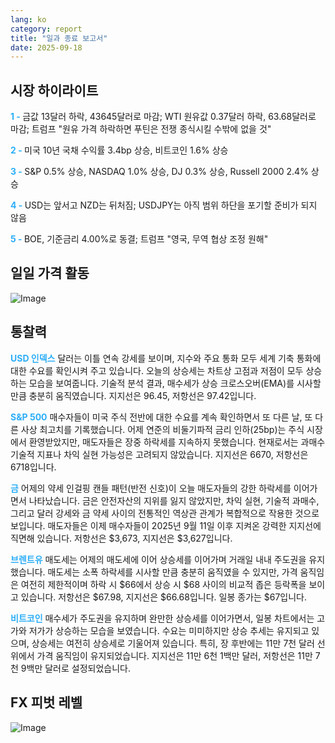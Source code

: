 ```yaml
---
lang: ko
category: report
title: "일과 종료 보고서"
date: 2025-09-18
---
```



<h2>시장 하이라이트</h2>
<strong style="color: #2caef7;">1 - </strong> 금값 13달러 하락, 43645달러로 마감; WTI 원유값 0.37달러 하락, 63.68달러로 마감; 트럼프 "원유 가격 하락하면 푸틴은 전쟁 종식시킬 수밖에 없을 것"

<strong style="color: #2caef7;">2 - </strong> 미국 10년 국채 수익률 3.4bp 상승, 비트코인 1.6% 상승

<strong style="color: #2caef7;">3 - </strong> S&P 0.5% 상승, NASDAQ 1.0% 상승, DJ 0.3% 상승, Russell 2000 2.4% 상승


<strong style="color: #2caef7;">4 - </strong> USD는 앞서고 NZD는 뒤처짐; USDJPY는 아직 범위 하단을 포기할 준비가 되지 않음

<strong style="color: #2caef7;">5 - </strong> BOE, 기준금리 4.00%로 동결; 트럼프 "영국, 무역 협상 조정 원해"




<h2>일일 가격 활동</h2>
<img src="https://markleighedu.github.io/img/Sep-2025/18-Sep-2025/price.jpg" alt="Image"/>

<h2>통찰력</h2>
<strong style="color: #2caef7;">USD 인덱스</strong> 달러는 이틀 연속 강세를 보이며, 지수와 주요 통화 모두 세계 기축 통화에 대한 수요를 확인시켜 주고 있습니다. 오늘의 상승세는 차트상 고점과 저점이 모두 상승하는 모습을 보여줍니다. 기술적 분석 결과, 매수세가 상승 크로스오버(EMA)를 시사할 만큼 충분히 움직였습니다. 지지선은 96.45, 저항선은 97.42입니다.

<strong style="color: #2caef7;">S&P 500</strong> 매수자들이 미국 주식 전반에 대한 수요를 계속 확인하면서 또 다른 날, 또 다른 사상 최고치를 기록했습니다. 어제 연준의 비둘기파적 금리 인하(25bp)는 주식 시장에서 환영받았지만, 매도자들은 장중 하락세를 지속하지 못했습니다. 현재로서는 과매수 기술적 지표나 차익 실현 가능성은 고려되지 않았습니다. 지지선은 6670, 저항선은 6718입니다.

<strong style="color: #2caef7;">금</strong> 어제의 약세 인걸핑 캔들 패턴(반전 신호)이 오늘 매도자들의 강한 하락세를 이어가면서 나타났습니다. 금은 안전자산의 지위를 잃지 않았지만, 차익 실현, 기술적 과매수, 그리고 달러 강세와 금 약세 사이의 전통적인 역상관 관계가 복합적으로 작용한 것으로 보입니다. 매도자들은 이제 매수자들이 2025년 9월 11일 이후 지켜온 강력한 지지선에 직면해 있습니다. 저항선은 $3,673, 지지선은 $3,627입니다.

<strong style="color: #2caef7;">브렌트유</strong> 매도세는 어제의 매도세에 이어 상승세를 이어가며 거래일 내내 주도권을 유지했습니다. 매도세는 소폭 하락세를 시사할 만큼 충분히 움직였을 수 있지만, 가격 움직임은 여전히 제한적이며 하락 시 $66에서 상승 시 $68 사이의 비교적 좁은 등락폭을 보이고 있습니다. 저항선은 $67.98, 지지선은 $66.68입니다. 일봉 종가는 $67입니다.

<strong style="color: #2caef7;">비트코인</strong> 매수세가 주도권을 유지하며 완만한 상승세를 이어가면서, 일봉 차트에서는 고가와 저가가 상승하는 모습을 보였습니다. 수요는 미미하지만 상승 추세는 유지되고 있으며, 상승세는 여전히 상승세로 기울어져 있습니다. 특히, 장 후반에는 11만 7천 달러 선 위에서 가격 움직임이 유지되었습니다. 지지선은 11만 6천 1백만 달러, 저항선은 11만 7천 9백만 달러로 설정되었습니다.



<h2>FX 피벗 레벨</h2>
<img src="https://markleighedu.github.io/img/Sep-2025/18-Sep-2025/pivot.jpg" alt="Image"/>